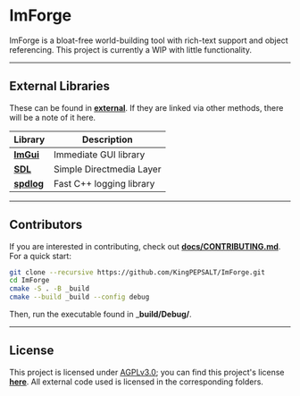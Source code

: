 # ImForge
ImForge is a bloat-free world-building tool with rich-text support and object referencing. This project is currently a WIP with little functionality.

---
## External Libraries
These can be found in [__external__](../external/). If they are linked via other methods, there will be a note of it here.

Library|Description                          
---|---
[__**ImGui**__](https://github.com/ocornut/imgui)   | Immediate GUI library     
[__**SDL**__](https://github.com/libsdl-org/sdl)    | Simple Directmedia Layer  
[__**spdlog**__](https://github.com/gabime/spdlog)  | Fast C++ logging library

---
## Contributors
If you are interested in contributing, check out [__docs/CONTRIBUTING.md__](CONTRIBUTING.md). For a quick start:
```bash
git clone --recursive https://github.com/KingPEPSALT/ImForge.git
cd ImForge
cmake -S . -B _build 
cmake --build _build --config debug
```
Then, run the executable found in ___build/Debug/__.

---
## License
This project is licensed under [<u>AGPLv3.0</u>](https://www.gnu.org/licenses/agpl-3.0.en.html); you can find this project's license [__here__](LICENSE.txt). All external code used is licensed in the corresponding folders.